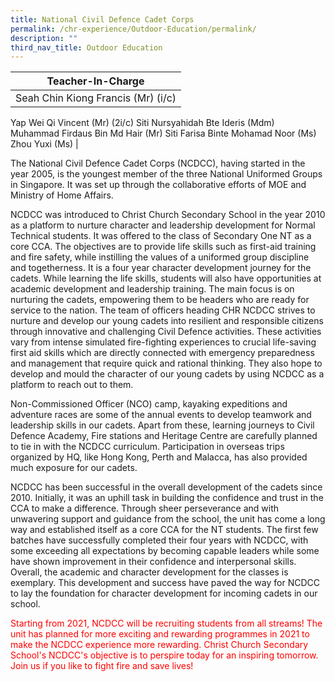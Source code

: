 ```yaml
---
title: National Civil Defence Cadet Corps
permalink: /chr-experience/Outdoor-Education/permalink/
description: ""
third_nav_title: Outdoor Education
---
```



| Teacher-In-Charge | 
| -------- | 
| Seah Chin Kiong Francis (Mr) (i/c)
Yap Wei Qi Vincent (Mr) (2i/c)
Siti Nursyahidah Bte Ideris (Mdm)
Muhammad Firdaus Bin Md Hair (Mr)
Siti Farisa Binte Mohamad Noor (Ms)
Zhou Yuxi (Ms)
| 

The National Civil Defence Cadet Corps (NCDCC), having started in the year 2005, is the youngest member of the three National Uniformed Groups in Singapore. It was set up through the collaborative efforts of MOE and Ministry of Home Affairs.

NCDCC was introduced to Christ Church Secondary School in the year 2010 as a platform to nurture character and leadership development for Normal Technical students. It was offered to the class of Secondary One NT as a core CCA.  The objectives are to provide life skills such as first-aid training and fire safety, while instilling the values of a uniformed group discipline and togetherness. It is a four year character development journey for the cadets. While learning the life skills, students will also have opportunities at academic development and leadership training. The main focus is on nurturing the cadets, empowering them to be headers who are ready for service to the nation.
The team of officers heading CHR NCDCC strives to nurture and develop our young cadets into resilient and responsible citizens through innovative and challenging Civil Defence activities. These activities vary from intense simulated fire-fighting experiences to crucial life-saving first aid skills which are directly connected with emergency preparedness and management that require quick and rational thinking. They also hope to develop and mould the character of our young cadets by using NCDCC as a platform to reach out to them.

Non-Commissioned Officer (NCO) camp, kayaking expeditions and adventure races are some of the annual events to develop teamwork and leadership skills in our cadets. Apart from these, learning journeys to Civil Defence Academy, Fire stations and Heritage Centre are carefully planned to tie in with the NCDCC curriculum. Participation in overseas trips organized by HQ, like Hong Kong, Perth and Malacca, has also provided much exposure for our cadets.

NCDCC has been successful in the overall development of the cadets since 2010. Initially, it was an uphill task in building the confidence and trust in the CCA to make a difference. Through sheer perseverance and with unwavering support and guidance from the school, the unit has come a long way and established itself as a core CCA for the NT students. The first few batches have successfully completed their four years with NCDCC, with some exceeding all expectations by becoming capable leaders while some have shown improvement in their confidence and interpersonal skills. Overall, the academic and character development for the classes is exemplary.  This development and success have paved the way for NCDCC to lay the foundation for character development for incoming cadets in our school.

<FONT COLOR="#ff0000">Starting from 2021, NCDCC will be recruiting students from all streams! The unit has planned for more exciting and rewarding programmes in 2021 to make the NCDCC experience more rewarding. Christ Church Secondary School's NCDCC's objective is to perspire today for an inspiring tomorrow. Join us if you like to fight fire and save lives!